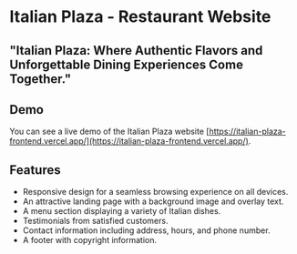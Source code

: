 # Italian Plaza - Restaurant Website

## "Italian Plaza: Where Authentic Flavors and Unforgettable Dining Experiences Come Together."

## Demo

You can see a live demo of the Italian Plaza website [https://italian-plaza-frontend.vercel.app/](https://italian-plaza-frontend.vercel.app/).

## Features

- Responsive design for a seamless browsing experience on all devices.
- An attractive landing page with a background image and overlay text.
- A menu section displaying a variety of Italian dishes.
- Testimonials from satisfied customers.
- Contact information including address, hours, and phone number.
- A footer with copyright information.

